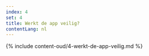 ```yaml
---
index: 4
set: 4
title: Werkt de app veilig?
contentLang: nl
---
```

{% include content-oud/4-werkt-de-app-veilig.md %}
